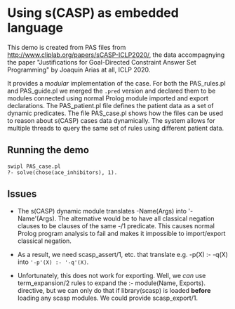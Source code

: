 # Using s(CASP) as embedded language

This     demo     is     created      from       PAS      files     from
http://www.cliplab.org/papers/sCASP-ICLP2020/,  the  data  accompagnying
the  paper  "Justifications  for  Goal-Directed  Constraint  Answer  Set
Programming" by Joaquín Arias at all, ICLP 2020.

It provides a  _modular_  implementation  of   the  case.  For  both the
PAS_rules.pl and PAS_guide.pl  we  merged   the  ``.pred``  version  and
declared them to  be  modules  connected   using  normal  Prolog  module
imported and export declarations. The   PAS_patient.pl  file defines the
patient data as a set of dynamic  predicates. The file PAS_case.pl shows
how  the  files  can  be  used  to   reason  about  s(CASP)  cases  data
dynamically. The system allows for multiple   threads  to query the same
set of rules using different patient data.

## Running the demo

    swipl PAS_case.pl
    ?- solve(chose(ace_inhibitors), 1).

## Issues

 - The s(CASP) dynamic module translates -Name(Args) into '-Name'(Args).
   The alternative would be to have all classical negation clauses to
   be clauses of the same -/1 predicate.  This causes normal Prolog
   program analysis to fail and makes it impossible to import/export
   classical negation.

 - As a result, we need scasp_assert/1, etc. that translate e.g.
   -p(X) :- -q(X) into `'-p'(X) :- '-q'(X)`.

 - Unfortunately, this does not work for exporting.  Well, we _can_
   use term_expansion/2 rules to expand the :- module(Name, Exports).
   directive, but we can only do that if library(scasp) is loaded
   __before__ loading any scasp modules.   We could provide
   scasp_export/1.

